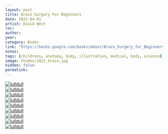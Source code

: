 ```yaml
---
layout: post
title: Brain Surgery For Beginners
date: 2022-04-01
artist: David West
loc: 
author: 
year: 
category: Books
link: "https://books.google.com/books/about/Brain_Surgery_for_Beginners_and_Other_Ma.html?id=qob-bowEtmoC"
notes:
tags: [childrens, anatomy, body, illustration, medical, body, science]
image: thumbs/2022_brain.jpg
hidden: false
permalink:
---
```






<div class="post_image">
	<a href="{{ site.baseurl }}/images/posts/2022_brain/001.jpg" target="_blank">
	<img src="{{ site.baseurl }}/images/posts/2022_brain/001.jpg" alt="lulldull"></a>
</div>

<div class="post_image">
	<a href="{{ site.baseurl }}/images/posts/2022_brain/002.jpg" target="_blank">
	<img src="{{ site.baseurl }}/images/posts/2022_brain/002.jpg" alt="lulldull"></a>
</div>

<div class="post_image">
	<a href="{{ site.baseurl }}/images/posts/2022_brain/003.jpg" target="_blank">
	<img src="{{ site.baseurl }}/images/posts/2022_brain/003.jpg" alt="lulldull"></a>
</div>

<div class="post_image">
	<a href="{{ site.baseurl }}/images/posts/2022_brain/004.jpg" target="_blank">
	<img src="{{ site.baseurl }}/images/posts/2022_brain/004.jpg" alt="lulldull"></a>
</div>

<div class="post_image">
	<a href="{{ site.baseurl }}/images/posts/2022_brain/005.jpg" target="_blank">
	<img src="{{ site.baseurl }}/images/posts/2022_brain/005.jpg" alt="lulldull"></a>
</div>

<div class="post_image">
	<a href="{{ site.baseurl }}/images/posts/2022_brain/006.jpg" target="_blank">
	<img src="{{ site.baseurl }}/images/posts/2022_brain/006.jpg" alt="lulldull"></a>
</div>

<div class="post_image">
	<a href="{{ site.baseurl }}/images/posts/2022_brain/007.jpg" target="_blank">
	<img src="{{ site.baseurl }}/images/posts/2022_brain/007.jpg" alt="lulldull"></a>
</div>

<div class="post_image">
	<a href="{{ site.baseurl }}/images/posts/2022_brain/008.jpg" target="_blank">
	<img src="{{ site.baseurl }}/images/posts/2022_brain/008.jpg" alt="lulldull"></a>
</div>


<div class="post_image">
	<a href="{{ site.baseurl }}/images/posts/2022_brain/009.jpg" target="_blank">
	<img src="{{ site.baseurl }}/images/posts/2022_brain/009.jpg" alt="lulldull"></a>
</div>
